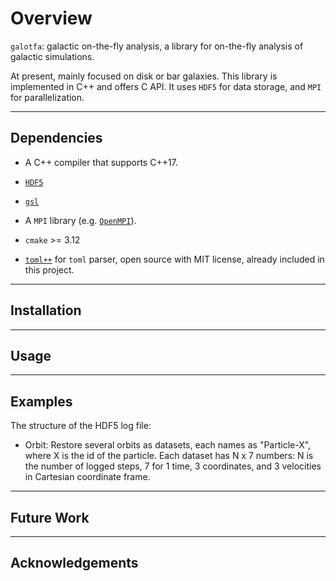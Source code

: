 # Overview

`galotfa`: galactic on-the-fly analysis, a library for on-the-fly analysis of
galactic simulations.

At present, mainly focused on disk or bar galaxies. This library is implemented
in C++ and offers C API. It uses `HDF5` for data storage, and `MPI` for parallelization.

---

## Dependencies

- A C++ compiler that supports C++17.

- [`HDF5`](https://www.hdfgroup.org/solutions/hdf5/)

- [`gsl`](https://www.gnu.org/software/gsl/)

- A `MPI` library (e.g. [`OpenMPI`](https://www.open-mpi.org/)).

- `cmake` >= 3.12

- [`toml++`](https://marzer.github.io/tomlplusplus/#mainpage-example) for `toml`
  parser, open source with MIT license, already included in this project.

---

## Installation

---

## Usage

---

## Examples

The structure of the HDF5 log file:

- Orbit:
  Restore several orbits as datasets, each names as "Particle-X", where X is the id of the particle.
  Each dataset has N x 7 numbers: N is the number of logged steps, 7 for 1 time, 3 coordinates, and
  3 velocities in Cartesian coordinate frame.

---

## Future Work

---

## Acknowledgements
